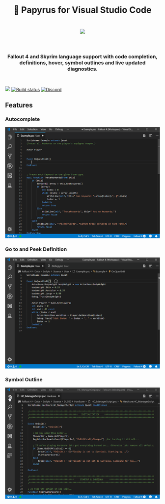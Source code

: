 <h1 align="center">
    📜 Papyrus for Visual Studio Code
    <br/>
    <br/>
    <img src="https://github.com/joelday/papyrus-lang/raw/master/src/papyrus-lang-vscode/images/icon.png" width="50%" />
    <br/>
    <br/>
    <h3 align="center">Fallout 4 and Skyrim language support with code completion, definitions, hover, symbol outlines and live updated diagnostics.</h3>
    <br/>
</h1>

[![](https://vsmarketplacebadge.apphb.com/version-short/joelday.papyrus-lang-vscode.svg)](https://marketplace.visualstudio.com/items?itemName=joelday.papyrus-lang-vscode)
[![Build status](https://ci.appveyor.com/api/projects/status/ear84ovxacid2o1v?svg=true)](https://ci.appveyor.com/project/joelday/papyrus-lang)
[![Discord](https://img.shields.io/discord/558746231665328139.svg?color=%23738ADB)](https://discord.gg/E4dWujQ)

## Features
### Autocomplete
![](images/demo-autocomplete.gif)

### Go to and Peek Definition
![](images/demo-go-to-peek-definition.gif)

### Symbol Outline
![](images/demo-symbol-outlines-breadcrumbs.gif)
